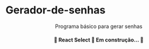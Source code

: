 # Gerador-de-senhas
<p align="center">Programa básico para gerar senhas</p>
<h4 align="center"> 
	🚧  React Select 🚀 Em construção...  🚧
</h4>